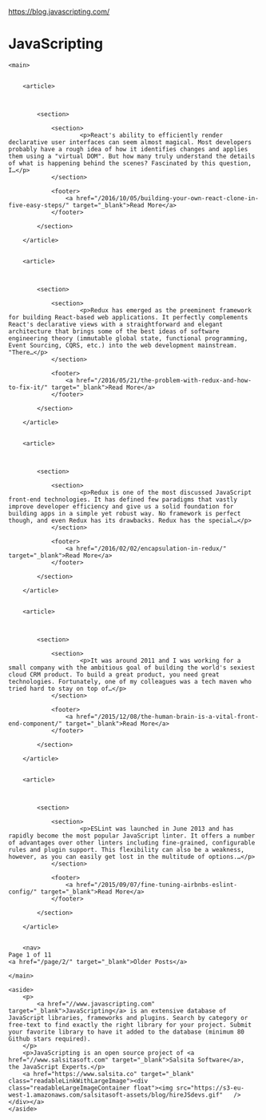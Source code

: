<a href="https://blog.javascripting.com/">https://blog.javascripting.com/</a><div id="articleHeader"><h1>JavaScripting</h1></div>

    <main>


        <article>

            

            <section>

                <section>
                        <p>React's ability to efficiently render declarative user interfaces can seem almost magical. Most developers probably have a rough idea of how it identifies changes and applies them using a "virtual DOM". But how many truly understand the details of what is happening behind the scenes? Fascinated by this question, I…</p>
                </section>

                <footer>
                    <a href="/2016/10/05/building-your-own-react-clone-in-five-easy-steps/" target="_blank">Read More</a>
                </footer> 

            </section>

        </article>


        <article>

            

            <section>

                <section>
                        <p>Redux has emerged as the preeminent framework for building React-based web applications. It perfectly complements React's declarative views with a straightforward and elegant architecture that brings some of the best ideas of software engineering theory (immutable global state, functional programming, Event Sourcing, CQRS, etc.) into the web development mainstream. "There…</p>
                </section>

                <footer>
                    <a href="/2016/05/21/the-problem-with-redux-and-how-to-fix-it/" target="_blank">Read More</a>
                </footer> 

            </section>

        </article>


        <article>

            

            <section>

                <section>
                        <p>Redux is one of the most discussed JavaScript front-end technologies. It has defined few paradigms that vastly improve developer efficiency and give us a solid foundation for building apps in a simple yet robust way. No framework is perfect though, and even Redux has its drawbacks. Redux has the special…</p>
                </section>

                <footer>
                    <a href="/2016/02/02/encapsulation-in-redux/" target="_blank">Read More</a>
                </footer> 

            </section>

        </article>


        <article>

            

            <section>

                <section>
                        <p>It was around 2011 and I was working for a small company with the ambitious goal of building the world's sexiest cloud CRM product. To build a great product, you need great technologies. Fortunately, one of my colleagues was a tech maven who tried hard to stay on top of…</p>
                </section>

                <footer>
                    <a href="/2015/12/08/the-human-brain-is-a-vital-front-end-component/" target="_blank">Read More</a>
                </footer> 

            </section>

        </article>


        <article>

            

            <section>

                <section>
                        <p>ESLint was launched in June 2013 and has rapidly become the most popular JavaScript linter. It offers a number of advantages over other linters including fine-grained, configurable rules and plugin support. This flexibility can also be a weakness, however, as you can easily get lost in the multitude of options.…</p>
                </section>

                <footer>
                    <a href="/2015/09/07/fine-tuning-airbnbs-eslint-config/" target="_blank">Read More</a>
                </footer> 

            </section>

        </article>


        <nav>
    Page 1 of 11
	<a href="/page/2/" target="_blank">Older Posts</a>
</nav>

    </main>

    <aside>
        <p>
            <a href="//www.javascripting.com" target="_blank">JavaScripting</a> is an extensive database of JavaScript libraries, frameworks and plugins. Search by category or free-text to find exactly the right library for your project. Submit your favorite library to have it added to the database (minimum 80 Github stars required).
        </p>
        <p>JavaScripting is an open source project of <a href="//www.salsitasoft.com" target="_blank">Salsita Software</a>, the JavaScript Experts.</p>
        <a href="https://www.salsita.co" target="_blank" class="readableLinkWithLargeImage"><div class="readableLargeImageContainer float"><img src="https://s3-eu-west-1.amazonaws.com/salsitasoft-assets/blog/hireJSdevs.gif"   /></div></a>
    </aside>

